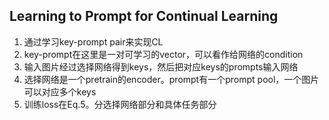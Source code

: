 ## Learning to Prompt for Continual Learning
1. 通过学习key-prompt pair来实现CL
2. key-prompt在这里是一对可学习的vector，可以看作给网络的condition
3. 输入图片经过选择网络得到keys，然后把对应keys的prompts输入网络
4. 选择网络是一个pretrain的encoder。prompt有一个prompt pool，一个图片可以对应多个keys
5. 训练loss在Eq.5。分选择网络部分和具体任务部分